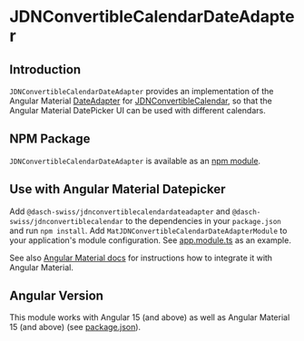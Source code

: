 # JDNConvertibleCalendarDateAdapter

## Introduction

`JDNConvertibleCalendarDateAdapter` provides an implementation of the Angular Material [DateAdapter](https://material.angular.io/components/datepicker/overview#choosing-a-date-implementation-and-date-format-settings>) for [JDNConvertibleCalendar](https://www.npmjs.com/package/@dasch-swiss/jdnconvertiblecalendar),
so that the Angular Material DatePicker UI can be used with different calendars.

## NPM Package

`JDNConvertibleCalendarDateAdapter` is available as an [npm module](https://www.npmjs.com/package/@dasch-swiss/jdnconvertiblecalendardateadapter).

## Use with Angular Material Datepicker

Add `@dasch-swiss/jdnconvertiblecalendardateadapter` and `@dasch-swiss/jdnconvertiblecalendar` to the dependencies in your `package.json` and run `npm install`.
Add `MatJDNConvertibleCalendarDateAdapterModule` to your application's module configuration. See [app.module.ts](../../apps/dateAdapter/src/app/app.module.ts) as an example.

See also [Angular Material docs](https://material.angular.io/components/datepicker/overview#choosing-a-date-implementation-and-date-format-settings) for instructions how to integrate it with Angular Material.

## Angular Version

This module works with Angular 15 (and above) as well as Angular Material 15 (and above) (see [package.json](package.json)).
